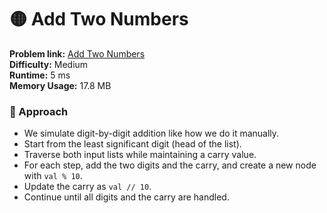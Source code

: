 # 🟡 Add Two Numbers

**Problem link:** [Add Two Numbers](https://leetcode.com/problems/add-two-numbers/)  
**Difficulty:** Medium  
**Runtime:** 5 ms  
**Memory Usage:** 17.8 MB  

### 🧠 Approach
- We simulate digit-by-digit addition like how we do it manually.
- Start from the least significant digit (head of the list).
- Traverse both input lists while maintaining a carry value.
- For each step, add the two digits and the carry, and create a new node with `val % 10`.
- Update the carry as `val // 10`.
- Continue until all digits and the carry are handled.

